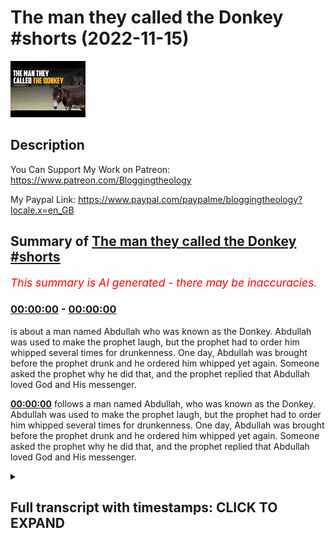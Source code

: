 # The man they called the Donkey #shorts (2022-11-15)

![alt The man they called the Donkey #shorts](I_o2SAGnlOs.jpg "The man they called the Donkey #shorts")

## Description

You Can Support My Work on Patreon:
https://www.patreon.com/Bloggingtheology

My Paypal Link: 
https://www.paypal.com/paypalme/bloggingtheology?locale.x=en_GB

## Summary of [The man they called the Donkey #shorts](https://www.youtube.com/watch?v=I_o2SAGnlOs)


*<span style="color:red; font-size:125%">This summary is AI generated - there may be inaccuracies</span>. [](/)*

### [00:00:00](https://www.youtube.com/watch?v=I_o2SAGnlOs&t=0) - [00:00:00](https://www.youtube.com/watch?v=I_o2SAGnlOs&t=0)

 is about a man named Abdullah who was known as the Donkey. Abdullah was used to make the prophet laugh, but the prophet had to order him whipped several times for drunkenness. One day, Abdullah was brought before the prophet drunk and he ordered him whipped yet again. Someone asked the prophet why he did that, and the prophet replied that Abdullah loved God and His messenger.

**[00:00:00](https://www.youtube.com/watch?v=I_o2SAGnlOs&t=0)**  follows a man named Abdullah, who was known as the Donkey. Abdullah was used to make the prophet laugh, but the prophet had to order him whipped several times for drunkenness. One day, Abdullah was brought before the prophet drunk and he ordered him whipped yet again. Someone asked the prophet why he did that, and the prophet replied that Abdullah loved God and His messenger.

<details><summary><h2>Full transcript with timestamps: CLICK TO EXPAND</h2></summary>

[0:00:03](https://youtu.be/I_o2SAGnlOs?t=3) related that there was a man named  
[0:00:05](https://youtu.be/I_o2SAGnlOs?t=5) Abdullah whom they used to call the  
[0:00:08](https://youtu.be/I_o2SAGnlOs?t=8) Donkey  
[0:00:09](https://youtu.be/I_o2SAGnlOs?t=9) he used to make the prophet laugh a lot  
[0:00:12](https://youtu.be/I_o2SAGnlOs?t=12) but the prophet had to order him whipped  
[0:00:15](https://youtu.be/I_o2SAGnlOs?t=15) several times for drunkenness  
[0:00:18](https://youtu.be/I_o2SAGnlOs?t=18) one day he was brought before the  
[0:00:21](https://youtu.be/I_o2SAGnlOs?t=21) prophet drunk and he ordered him whipped  
[0:00:24](https://youtu.be/I_o2SAGnlOs?t=24) yet again which prompted someone to say  
[0:00:27](https://youtu.be/I_o2SAGnlOs?t=27) may God curse him how frequently he  
[0:00:31](https://youtu.be/I_o2SAGnlOs?t=31) commits this offense  
[0:00:33](https://youtu.be/I_o2SAGnlOs?t=33) to which the prophet replied do not  
[0:00:36](https://youtu.be/I_o2SAGnlOs?t=36) curse him for by God do you not know  
[0:00:40](https://youtu.be/I_o2SAGnlOs?t=40) that he loves God and His messenger  
[0:00:44](https://youtu.be/I_o2SAGnlOs?t=44) Hadith from bukhari  

</details>
